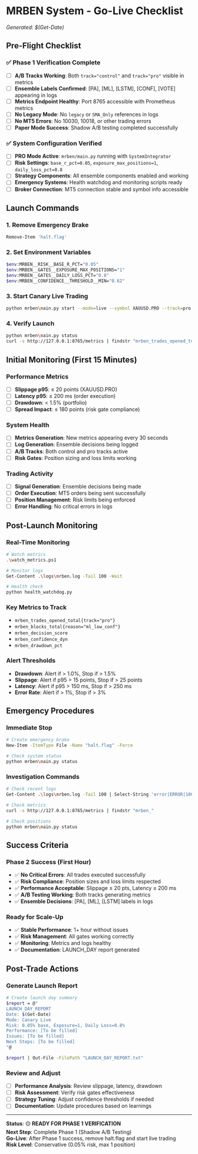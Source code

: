 # MRBEN System - Go-Live Checklist
*Generated: $(Get-Date)*

## Pre-Flight Checklist

### ✅ **Phase 1 Verification Complete**
- [ ] **A/B Tracks Working**: Both `track="control"` and `track="pro"` visible in metrics
- [ ] **Ensemble Labels Confirmed**: [PA], [ML], [LSTM], [CONF], [VOTE] appearing in logs
- [ ] **Metrics Endpoint Healthy**: Port 8765 accessible with Prometheus metrics
- [ ] **No Legacy Mode**: No `legacy` or `SMA_Only` references in logs
- [ ] **No MT5 Errors**: No 10030, 10018, or other trading errors
- [ ] **Paper Mode Success**: Shadow A/B testing completed successfully

### ✅ **System Configuration Verified**
- [ ] **PRO Mode Active**: `mrben/main.py` running with `SystemIntegrator`
- [ ] **Risk Settings**: `base_r_pct=0.05`, `exposure_max_positions=1`, `daily_loss_pct=0.8`
- [ ] **Strategy Components**: All ensemble components enabled and working
- [ ] **Emergency Systems**: Health watchdog and monitoring scripts ready
- [ ] **Broker Connection**: MT5 connection stable and symbol info accessible

## Launch Commands

### **1. Remove Emergency Brake**
```bash
Remove-Item 'halt.flag'
```

### **2. Set Environment Variables**
```bash
$env:MRBEN__RISK__BASE_R_PCT="0.05"
$env:MRBEN__GATES__EXPOSURE_MAX_POSITIONS="1"
$env:MRBEN__GATES__DAILY_LOSS_PCT="0.8"
$env:MRBEN__CONFIDENCE__THRESHOLD__MIN="0.62"
```

### **3. Start Canary Live Trading**
```bash
python mrben\main.py start --mode=live --symbol XAUUSD.PRO --track=pro --ab=on
```

### **4. Verify Launch**
```bash
python mrben\main.py status
curl -s http://127.0.0.1:8765/metrics | findstr "mrben_trades_opened_total"
```

## Initial Monitoring (First 15 Minutes)

### **Performance Metrics**
- [ ] **Slippage p95**: ≤ 20 points (XAUUSD.PRO)
- [ ] **Latency p95**: ≤ 200 ms (order execution)
- [ ] **Drawdown**: < 1.5% (portfolio)
- [ ] **Spread Impact**: ≤ 180 points (risk gate compliance)

### **System Health**
- [ ] **Metrics Generation**: New metrics appearing every 30 seconds
- [ ] **Log Generation**: Ensemble decisions being logged
- [ ] **A/B Tracks**: Both control and pro tracks active
- [ ] **Risk Gates**: Position sizing and loss limits working

### **Trading Activity**
- [ ] **Signal Generation**: Ensemble decisions being made
- [ ] **Order Execution**: MT5 orders being sent successfully
- [ ] **Position Management**: Risk limits being enforced
- [ ] **Error Handling**: No critical errors in logs

## Post-Launch Monitoring

### **Real-Time Monitoring**
```bash
# Watch metrics
.\watch_metrics.ps1

# Monitor logs
Get-Content .\logs\mrben.log -Tail 100 -Wait

# Health check
python health_watchdog.py
```

### **Key Metrics to Track**
- `mrben_trades_opened_total{track="pro"}`
- `mrben_blocks_total{reason="ml_low_conf"}`
- `mrben_decision_score`
- `mrben_confidence_dyn`
- `mrben_drawdown_pct`

### **Alert Thresholds**
- **Drawdown**: Alert if > 1.0%, Stop if > 1.5%
- **Slippage**: Alert if p95 > 15 points, Stop if > 25 points
- **Latency**: Alert if p95 > 150 ms, Stop if > 250 ms
- **Error Rate**: Alert if > 1%, Stop if > 3%

## Emergency Procedures

### **Immediate Stop**
```bash
# Create emergency brake
New-Item -ItemType File -Name "halt.flag" -Force

# Check system status
python mrben\main.py status
```

### **Investigation Commands**
```bash
# Check recent logs
Get-Content .\logs\mrben.log -Tail 100 | Select-String 'error|ERROR|10030|10018'

# Check metrics
curl -s http://127.0.0.1:8765/metrics | findstr "mrben_"

# Check positions
python mrben\main.py status
```

## Success Criteria

### **Phase 2 Success (First Hour)**
- ✅ **No Critical Errors**: All trades executed successfully
- ✅ **Risk Compliance**: Position sizes and loss limits respected
- ✅ **Performance Acceptable**: Slippage ≤ 20 pts, Latency ≤ 200 ms
- ✅ **A/B Testing Working**: Both tracks generating metrics
- ✅ **Ensemble Decisions**: [PA], [ML], [LSTM] labels in logs

### **Ready for Scale-Up**
- ✅ **Stable Performance**: 1+ hour without issues
- ✅ **Risk Management**: All gates working correctly
- ✅ **Monitoring**: Metrics and logs healthy
- ✅ **Documentation**: LAUNCH_DAY report generated

## Post-Trade Actions

### **Generate Launch Report**
```bash
# Create launch day summary
$report = @"
LAUNCH_DAY_REPORT
Date: $(Get-Date)
Mode: Canary Live
Risk: 0.05% base, Exposure=1, Daily Loss=0.8%
Performance: [To be filled]
Issues: [To be filled]
Next Steps: [To be filled]
"@

$report | Out-File -FilePath "LAUNCH_DAY_REPORT.txt"
```

### **Review and Adjust**
- [ ] **Performance Analysis**: Review slippage, latency, drawdown
- [ ] **Risk Assessment**: Verify risk gates effectiveness
- [ ] **Strategy Tuning**: Adjust confidence thresholds if needed
- [ ] **Documentation**: Update procedures based on learnings

---

**Status**: 🟡 **READY FOR PHASE 1 VERIFICATION**  
**Next Step**: Complete Phase 1 (Shadow A/B Testing)  
**Go-Live**: After Phase 1 success, remove halt.flag and start live trading  
**Risk Level**: Conservative (0.05% risk, max 1 position)
